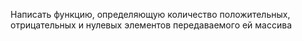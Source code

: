 Написать функцию, определяющую количество положительных, отрицательных и нулевых
элементов передаваемого ей массива
